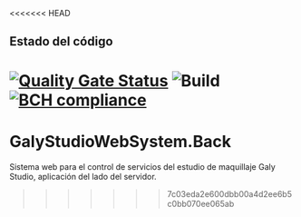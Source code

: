 <<<<<<< HEAD

## Estado del código

[![Quality Gate Status](https://sonarcloud.io/api/project_badges/measure?project=Kenny-Tinoco_GalyStudioWebSystem.Back&metric=alert_status)](https://sonarcloud.io/summary/new_code?id=Kenny-Tinoco_GalyStudioWebSystem.Back)
![Build](https://github.com/Kenny-Tinoco/GalyStudioWebSystem.Back/actions/workflows/symfony.yml/badge.svg?branch=develop)
[![BCH compliance](https://bettercodehub.com/edge/badge/Kenny-Tinoco/GalyStudioWebSystem.Back?branch=develop)](https://bettercodehub.com/)
=======
# GalyStudioWebSystem.Back

Sistema web para el control de servicios del estudio de maquillaje Galy Studio, aplicación del lado del servidor.
>>>>>>> 7c03eda2e600dbb00a4d2ee6b5c0bb070ee065ab
